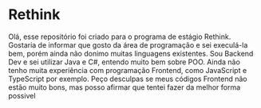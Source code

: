 # Rethink

Olá, esse repositório foi criado para o programa de estágio Rethink. Gostaria de informar que gosto da área de programação e sei
execulá-la bem, porém ainda não donimo muitas linguagens existentes. Sou Backend Dev e sei utilizar Java e C#, entendo muito bem
sobre POO. Ainda não tenho muita experiência com programação Frontend, como JavaScript e TypeScript por exemplo. Peço desculpas
se meus códigos Frontend não estão muito bons, mas posso afirmar que tentei fazer da melhor forma possivel

